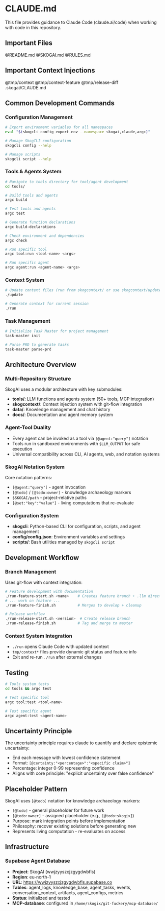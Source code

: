 # CLAUDE.md

This file provides guidance to Claude Code (claude.ai/code) when working with code in this repository.

## Important Files

@README.md
@SKOGAI.md
@RULES.md

## Important Context Injections

@tmp/context
@tmp/context-feature
@tmp/release-diff
.skogai/CLAUDE.md

## Common Development Commands

### Configuration Management
```bash
# Export environment variables for all namespaces
eval "$(skogcli config export-env --namespace skogai,claude,argc)"

# Manage SkogCLI configuration
skogcli config --help

# Manage scripts
skogcli script --help
```

### Tools & Agents System
```bash
# Navigate to tools directory for tool/agent development
cd tools/

# Build tools and agents
argc build

# Test tools and agents
argc test

# Generate function declarations
argc build-declarations

# Check environment and dependencies
argc check

# Run specific tool
argc tool:run <tool-name> <args>

# Run specific agent
argc agent:run <agent-name> <args>
```

### Context System
```bash
# Update context files (run from skogcontext/ or use skogcontext/update)
./update

# Generate context for current session
./run
```

### Task Management
```bash
# Initialize Task Master for project management
task-master init

# Parse PRD to generate tasks
task-master parse-prd
```

## Architecture Overview

### Multi-Repository Structure
SkogAI uses a modular architecture with key submodules:
- **tools/**: LLM functions and agents system (50+ tools, MCP integration)
- **skogcontext/**: Context injection system with git-flow integration
- **data/**: Knowledge management and chat history
- **docs/**: Documentation and agent memory system

### Agent-Tool Duality
- Every agent can be invoked as a tool via `[@agent:"query"]` notation
- Tools run in sandboxed environments with `$LLM_OUTPUT` for safe execution
- Universal compatibility across CLI, AI agents, web, and notation systems

### SkogAI Notation System
Core notation patterns:
- `[@agent:"query"]` - agent invocation
- `[@todo]` / `[@todo:owner]` - knowledge archaeology markers
- `$SKOGAI/path` - project-relative paths
- `[@set:"key":"value"]` - living computations that re-evaluate

### Configuration System
- **skogcli**: Python-based CLI for configuration, scripts, and agent management
- **config/config.json**: Environment variables and settings
- **scripts/**: Bash utilities managed by `skogcli script`

## Development Workflow

### Branch Management
Uses git-flow with context integration:
```bash
# Feature development with documentation
./run-feature-start.sh <name>    # Creates feature branch + .llm directories
# ... work on feature ...
./run-feature-finish.sh          # Merges to develop + cleanup

# Release workflow
./run-release-start.sh <version>  # Create release branch
./run-release-finish.sh          # Tag and merge to master
```

### Context System Integration
- `./run` opens Claude Code with updated context
- `tmp/context*` files provide dynamic git status and feature info
- Exit and re-run `./run` after external changes

## Testing
```bash
# Tools system tests
cd tools && argc test

# Test specific tool
argc tool:test <tool-name>

# Test specific agent  
argc agent:test <agent-name>
```

## Uncertainty Principle

The uncertainty principle requires claude to quantify and declare epistemic uncertainty:
- End each message with lowest confidence statement
- Format: `[@certainty:"<percentage>":"<specific claim>"]`
- Percentage: integer 0-99 representing confidence
- Aligns with core principle: "explicit uncertainty over false confidence"

## Placeholder Pattern

SkogAI uses `[@todo]` notation for knowledge archaeology markers:
- `[@todo]` - general placeholder for future work
- `[@todo:owner]` - assigned placeholder (e.g., `[@todo:skogix]`)
- Purpose: mark integration points before implementation
- Philosophy: recover existing solutions before generating new
- Represents living computation - re-evaluates on access

## Infrastructure

### Supabase Agent Database
- **Project**: SkogAI (wwjzyyszcjzgygdwbfls)
- **Region**: eu-north-1
- **URL**: https://wwjzyyszcjzgygdwbfls.supabase.co
- **Tables**: agent_logs, knowledge_base, agent_tasks, events, conversation_context, artifacts, agent_configs, metrics
- **Status**: initialized and tested
- **MCP-database**: configured in `/home/skogix/git-fuckery/mcp-database/`
